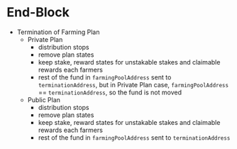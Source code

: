 <!-- order: 6 -->

 # End-Block

- Termination of Farming Plan
    - Private Plan
        - distribution stops
        - remove plan states
        - keep stake, reward states for unstakable stakes and claimable rewards each farmers
        - rest of the fund in `farmingPoolAddress` sent to `terminationAddress`, but in Private Plan case, `farmingPoolAddress` == `terminationAddress`, so the fund is not moved
    - Public Plan
        - distribution stops
        - remove plan states
        - keep stake, reward states for unstakable stakes and claimable rewards each farmers
        - rest of the fund in `farmingPoolAddress` sent to `terminationAddress`